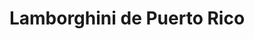 ---
title: "Lamborghini de Puerto Rico"
url: /san-juan/lamborghini-de-puerto-rico/
shop: Autohaus
---